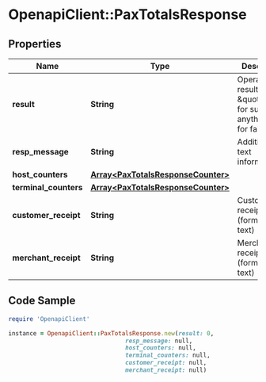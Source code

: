 # OpenapiClient::PaxTotalsResponse

## Properties

Name | Type | Description | Notes
------------ | ------------- | ------------- | -------------
**result** | **String** | Operation result. \&quot;0\&quot; for success, anything else for failure | [optional] 
**resp_message** | **String** | Additional text information. | [optional] 
**host_counters** | [**Array&lt;PaxTotalsResponseCounter&gt;**](PaxTotalsResponseCounter.md) |  | [optional] 
**terminal_counters** | [**Array&lt;PaxTotalsResponseCounter&gt;**](PaxTotalsResponseCounter.md) |  | [optional] 
**customer_receipt** | **String** | Customer receipt (formatted text) | [optional] 
**merchant_receipt** | **String** | Merchant receipt (formatted text) | [optional] 

## Code Sample

```ruby
require 'OpenapiClient'

instance = OpenapiClient::PaxTotalsResponse.new(result: 0,
                                 resp_message: null,
                                 host_counters: null,
                                 terminal_counters: null,
                                 customer_receipt: null,
                                 merchant_receipt: null)
```


